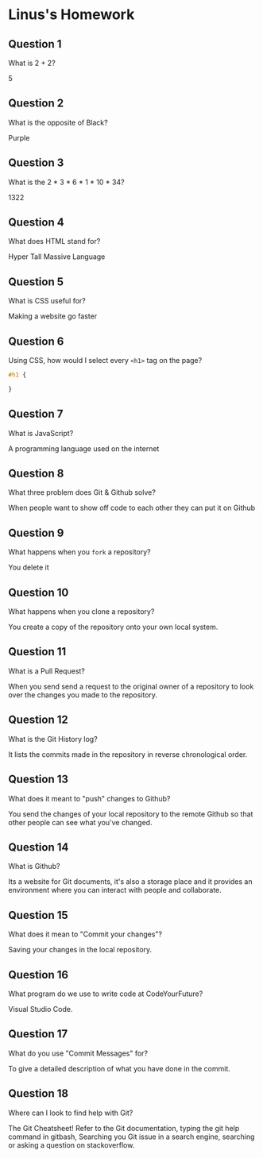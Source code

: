 # Linus's Homework

## Question 1

What is 2 + 2?

5

## Question 2

What is the opposite of Black?

Purple

## Question 3

What is the  2 * 3 * 6 * 1 * 10 * 34?

1322

## Question 4 

What does HTML stand for?

Hyper Tall Massive Language

## Question 5

What is CSS useful for?

Making a website go faster

## Question 6

Using CSS, how would I select every `<h1>` tag on the page?

```css
#h1 {

}
```

## Question 7

What is JavaScript?

A programming language used on the internet

## Question 8

What three problem does Git & Github solve?

When people want to show off code to each other they can put it on Github

## Question 9

What happens when you `fork` a repository?

You delete it

## Question 10 

What happens when you clone a repository?

You create a copy of the repository onto your own local system.

## Question 11

What is a Pull Request?

When you send send a request to the original owner of a repository to look over the changes you made to the repository.

## Question 12

What is the Git History log?

It lists the commits made in the repository in reverse chronological order.

## Question 13

What does it meant to "push" changes to Github?

You send the changes of your local repository to the remote Github so that other people can see what you've changed.

## Question 14

What is Github?

Its a website for Git documents, it's also a storage place and it provides an environment where you can interact with people and collaborate.

## Question 15

What does it mean to "Commit your changes"?

Saving your changes in the local repository.

## Question 16

What program do we use to write code at CodeYourFuture?

Visual Studio Code.

## Question 17

What do you use "Commit Messages" for?

To give a detailed description of what you have done in the commit.

## Question 18

Where can I look to find help with Git?

The Git Cheatsheet! Refer to the Git documentation, typing the git help command in gitbash, Searching you Git issue in a search engine, searching or asking a question on stackoverflow.
